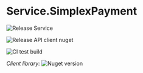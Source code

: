 # Service.SimplexPayment

![Release Service](https://github.com/MyJetWallet/Service.SimplexPayment/workflows/Release%20Service/badge.svg)

![Release API client nuget](https://github.com/MyJetWallet/Service.SimplexPayment/workflows/Release%20API%20client%20nuget/badge.svg)

![CI test build](https://github.com/MyJetWallet/Service.SimplexPayment/workflows/CI%20test%20build/badge.svg)

*Client library:* ![Nuget version](https://img.shields.io/nuget/v/MyJetWallet.Service.SimplexPayment.Client?label=MyJetWallet.Service.SimplexPayment.Client&style=social)

